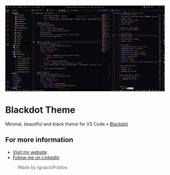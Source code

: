 
![banner](https://raw.githubusercontent.com/IgnacioPrados/BlackdotWeb/main/assets/img/preview.jpg)

# Blackdot Theme

Minimal, beautiful and black theme for VS Code • 
[Blackdot](https://blackdot.vercel.app)

## For more information

* [Visit my website](https://ignaprados.com)
* [Follow me on LinkedIn](https://www.linkedin.com/in/ignaprados/)

> Made by IgnacioPrados
